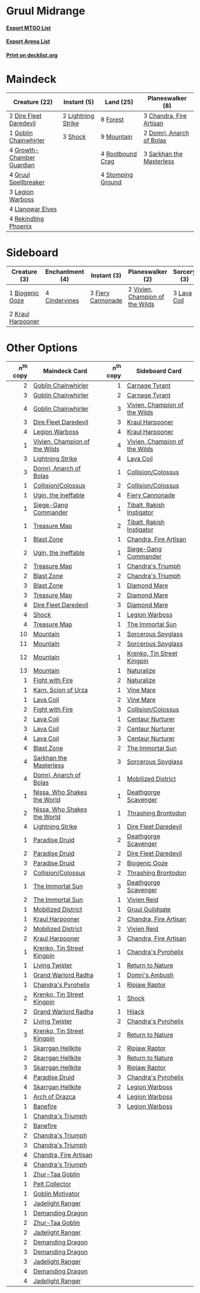 # Gruul Midrange

#### [Export MTGO List](../collection/Gruul%20Midrange/Gruul%20Midrange.txt)
#### [Export Arena List](../collection/Gruul%20Midrange/Gruul%20Midrange_arena.txt)
#### [Print on decklist.org](http://decklist.org/?deckmain=3%09Chandra,%20Fire%20Artisan%0A2%09Dire%20Fleet%20Daredevil%0A2%09Domri,%20Anarch%20of%20Bolas%0A8%09Forest%0A1%09Goblin%20Chainwhirler%0A4%09Growth-Chamber%20Guardian%0A4%09Gruul%20Spellbreaker%0A3%09Legion%20Warboss%0A2%09Lightning%20Strike%0A4%09Llanowar%20Elves%0A9%09Mountain%0A4%09Rekindling%20Phoenix%0A4%09Rootbound%20Crag%0A3%09Sarkhan%20the%20Masterless%0A3%09Shock%0A4%09Stomping%20Ground&deckside=1%09Biogenic%20Ooze%0A4%09Cindervines%0A3%09Fiery%20Cannonade%0A2%09Kraul%20Harpooner%0A3%09Lava%20Coil%0A2%09Vivien,%20Champion%20of%20the%20Wilds)
# Maindeck

|                                           Creature (22)                                            |                                         Instant (5)                                         |                                         Land (25)                                          |                                         Planeswalker (8)                                          |
|----------------------------------------------------------------------------------------------------|---------------------------------------------------------------------------------------------|--------------------------------------------------------------------------------------------|---------------------------------------------------------------------------------------------------|
|2 [Dire Fleet Daredevil](http://gatherer.wizards.com/Pages/Card/Details.aspx?multiverseid=439756)   |2 [Lightning Strike](http://gatherer.wizards.com/Pages/Card/Details.aspx?multiverseid=383299)|8 [Forest](http://gatherer.wizards.com/Pages/Card/Details.aspx?multiverseid=439860)         |3 [Chandra, Fire Artisan](http://gatherer.wizards.com/Pages/Card/Details.aspx?multiverseid=461046) |
|1 [Goblin Chainwhirler](http://gatherer.wizards.com/Pages/Card/Details.aspx?multiverseid=443017)    |3 [Shock](http://gatherer.wizards.com/Pages/Card/Details.aspx?multiverseid=129732)           |9 [Mountain](http://gatherer.wizards.com/Pages/Card/Details.aspx?multiverseid=439859)       |2 [Domri, Anarch of Bolas](http://gatherer.wizards.com/Pages/Card/Details.aspx?multiverseid=461118)|
|4 [Growth-Chamber Guardian](http://gatherer.wizards.com/Pages/Card/Details.aspx?multiverseid=457272)|                                                                                             |4 [Rootbound Crag](http://gatherer.wizards.com/Pages/Card/Details.aspx?multiverseid=420934) |3 [Sarkhan the Masterless](http://gatherer.wizards.com/Pages/Card/Details.aspx?multiverseid=461070)|
|4 [Gruul Spellbreaker](http://gatherer.wizards.com/Pages/Card/Details.aspx?multiverseid=457323)     |                                                                                             |4 [Stomping Ground](http://gatherer.wizards.com/Pages/Card/Details.aspx?multiverseid=405110)|                                                                                                   |
|3 [Legion Warboss](http://gatherer.wizards.com/Pages/Card/Details.aspx?multiverseid=452859)         |                                                                                             |                                                                                            |                                                                                                   |
|4 [Llanowar Elves](http://gatherer.wizards.com/Pages/Card/Details.aspx?multiverseid=129626)         |                                                                                             |                                                                                            |                                                                                                   |
|4 [Rekindling Phoenix](http://gatherer.wizards.com/Pages/Card/Details.aspx?multiverseid=439768)     |                                                                                             |                                                                                            |                                                                                                   |


# Sideboard

|                                        Creature (3)                                        |                                    Enchantment (4)                                     |                                        Instant (3)                                         |                                             Planeswalker (2)                                             |                                     Sorcery (3)                                      |
|--------------------------------------------------------------------------------------------|----------------------------------------------------------------------------------------|--------------------------------------------------------------------------------------------|----------------------------------------------------------------------------------------------------------|--------------------------------------------------------------------------------------|
|1 [Biogenic Ooze](http://gatherer.wizards.com/Pages/Card/Details.aspx?multiverseid=457266)  |4 [Cindervines](http://gatherer.wizards.com/Pages/Card/Details.aspx?multiverseid=457305)|3 [Fiery Cannonade](http://gatherer.wizards.com/Pages/Card/Details.aspx?multiverseid=435297)|2 [Vivien, Champion of the Wilds](http://gatherer.wizards.com/Pages/Card/Details.aspx?multiverseid=461107)|3 [Lava Coil](http://gatherer.wizards.com/Pages/Card/Details.aspx?multiverseid=452858)|
|2 [Kraul Harpooner](http://gatherer.wizards.com/Pages/Card/Details.aspx?multiverseid=452886)|                                                                                        |                                                                                            |                                                                                                          |                                                                                      |


# Other Options

|*n*<sup>th</sup> copy|                                             Maindeck Card                                              |*n*<sup>th</sup> copy|                                             Sideboard Card                                             |
|--------------------:|--------------------------------------------------------------------------------------------------------|--------------------:|--------------------------------------------------------------------------------------------------------|
|                    2|[Goblin Chainwhirler](http://gatherer.wizards.com/Pages/Card/Details.aspx?multiverseid=443017)          |                    1|[Carnage Tyrant](http://gatherer.wizards.com/Pages/Card/Details.aspx?multiverseid=435334)               |
|                    3|[Goblin Chainwhirler](http://gatherer.wizards.com/Pages/Card/Details.aspx?multiverseid=443017)          |                    2|[Carnage Tyrant](http://gatherer.wizards.com/Pages/Card/Details.aspx?multiverseid=435334)               |
|                    4|[Goblin Chainwhirler](http://gatherer.wizards.com/Pages/Card/Details.aspx?multiverseid=443017)          |                    3|[Vivien, Champion of the Wilds](http://gatherer.wizards.com/Pages/Card/Details.aspx?multiverseid=461107)|
|                    3|[Dire Fleet Daredevil](http://gatherer.wizards.com/Pages/Card/Details.aspx?multiverseid=439756)         |                    3|[Kraul Harpooner](http://gatherer.wizards.com/Pages/Card/Details.aspx?multiverseid=452886)              |
|                    4|[Legion Warboss](http://gatherer.wizards.com/Pages/Card/Details.aspx?multiverseid=452859)               |                    4|[Kraul Harpooner](http://gatherer.wizards.com/Pages/Card/Details.aspx?multiverseid=452886)              |
|                    1|[Vivien, Champion of the Wilds](http://gatherer.wizards.com/Pages/Card/Details.aspx?multiverseid=461107)|                    4|[Vivien, Champion of the Wilds](http://gatherer.wizards.com/Pages/Card/Details.aspx?multiverseid=461107)|
|                    3|[Lightning Strike](http://gatherer.wizards.com/Pages/Card/Details.aspx?multiverseid=383299)             |                    4|[Lava Coil](http://gatherer.wizards.com/Pages/Card/Details.aspx?multiverseid=452858)                    |
|                    3|[Domri, Anarch of Bolas](http://gatherer.wizards.com/Pages/Card/Details.aspx?multiverseid=461118)       |                    1|[Collision/Colossus](http://gatherer.wizards.com/Pages/Card/Details.aspx?multiverseid=457367)           |
|                    1|[Collision/Colossus](http://gatherer.wizards.com/Pages/Card/Details.aspx?multiverseid=457367)           |                    2|[Collision/Colossus](http://gatherer.wizards.com/Pages/Card/Details.aspx?multiverseid=457367)           |
|                    1|[Ugin, the Ineffable](http://gatherer.wizards.com/Pages/Card/Details.aspx?multiverseid=460929)          |                    4|[Fiery Cannonade](http://gatherer.wizards.com/Pages/Card/Details.aspx?multiverseid=435297)              |
|                    1|[Siege-Gang Commander](http://gatherer.wizards.com/Pages/Card/Details.aspx?multiverseid=130539)         |                    1|[Tibalt, Rakish Instigator](http://gatherer.wizards.com/Pages/Card/Details.aspx?multiverseid=461073)    |
|                    1|[Treasure Map](http://gatherer.wizards.com/Pages/Card/Details.aspx?multiverseid=435410)                 |                    2|[Tibalt, Rakish Instigator](http://gatherer.wizards.com/Pages/Card/Details.aspx?multiverseid=461073)    |
|                    1|[Blast Zone](http://gatherer.wizards.com/Pages/Card/Details.aspx?multiverseid=461171)                   |                    1|[Chandra, Fire Artisan](http://gatherer.wizards.com/Pages/Card/Details.aspx?multiverseid=461046)        |
|                    2|[Ugin, the Ineffable](http://gatherer.wizards.com/Pages/Card/Details.aspx?multiverseid=460929)          |                    1|[Siege-Gang Commander](http://gatherer.wizards.com/Pages/Card/Details.aspx?multiverseid=130539)         |
|                    2|[Treasure Map](http://gatherer.wizards.com/Pages/Card/Details.aspx?multiverseid=435410)                 |                    1|[Chandra's Triumph](http://gatherer.wizards.com/Pages/Card/Details.aspx?multiverseid=461048)            |
|                    2|[Blast Zone](http://gatherer.wizards.com/Pages/Card/Details.aspx?multiverseid=461171)                   |                    2|[Chandra's Triumph](http://gatherer.wizards.com/Pages/Card/Details.aspx?multiverseid=461048)            |
|                    3|[Blast Zone](http://gatherer.wizards.com/Pages/Card/Details.aspx?multiverseid=461171)                   |                    1|[Diamond Mare](http://gatherer.wizards.com/Pages/Card/Details.aspx?multiverseid=447368)                 |
|                    3|[Treasure Map](http://gatherer.wizards.com/Pages/Card/Details.aspx?multiverseid=435410)                 |                    2|[Diamond Mare](http://gatherer.wizards.com/Pages/Card/Details.aspx?multiverseid=447368)                 |
|                    4|[Dire Fleet Daredevil](http://gatherer.wizards.com/Pages/Card/Details.aspx?multiverseid=439756)         |                    3|[Diamond Mare](http://gatherer.wizards.com/Pages/Card/Details.aspx?multiverseid=447368)                 |
|                    4|[Shock](http://gatherer.wizards.com/Pages/Card/Details.aspx?multiverseid=129732)                        |                    1|[Legion Warboss](http://gatherer.wizards.com/Pages/Card/Details.aspx?multiverseid=452859)               |
|                    4|[Treasure Map](http://gatherer.wizards.com/Pages/Card/Details.aspx?multiverseid=435410)                 |                    1|[The Immortal Sun](http://gatherer.wizards.com/Pages/Card/Details.aspx?multiverseid=439844)             |
|                   10|[Mountain](http://gatherer.wizards.com/Pages/Card/Details.aspx?multiverseid=439859)                     |                    1|[Sorcerous Spyglass](http://gatherer.wizards.com/Pages/Card/Details.aspx?multiverseid=435407)           |
|                   11|[Mountain](http://gatherer.wizards.com/Pages/Card/Details.aspx?multiverseid=439859)                     |                    2|[Sorcerous Spyglass](http://gatherer.wizards.com/Pages/Card/Details.aspx?multiverseid=435407)           |
|                   12|[Mountain](http://gatherer.wizards.com/Pages/Card/Details.aspx?multiverseid=439859)                     |                    1|[Krenko, Tin Street Kingpin](http://gatherer.wizards.com/Pages/Card/Details.aspx?multiverseid=461064)   |
|                   13|[Mountain](http://gatherer.wizards.com/Pages/Card/Details.aspx?multiverseid=439859)                     |                    1|[Naturalize](http://gatherer.wizards.com/Pages/Card/Details.aspx?multiverseid=129656)                   |
|                    1|[Fight with Fire](http://gatherer.wizards.com/Pages/Card/Details.aspx?multiverseid=443007)              |                    2|[Naturalize](http://gatherer.wizards.com/Pages/Card/Details.aspx?multiverseid=129656)                   |
|                    1|[Karn, Scion of Urza](http://gatherer.wizards.com/Pages/Card/Details.aspx?multiverseid=442889)          |                    1|[Vine Mare](http://gatherer.wizards.com/Pages/Card/Details.aspx?multiverseid=447343)                    |
|                    1|[Lava Coil](http://gatherer.wizards.com/Pages/Card/Details.aspx?multiverseid=452858)                    |                    2|[Vine Mare](http://gatherer.wizards.com/Pages/Card/Details.aspx?multiverseid=447343)                    |
|                    2|[Fight with Fire](http://gatherer.wizards.com/Pages/Card/Details.aspx?multiverseid=443007)              |                    3|[Collision/Colossus](http://gatherer.wizards.com/Pages/Card/Details.aspx?multiverseid=457367)           |
|                    2|[Lava Coil](http://gatherer.wizards.com/Pages/Card/Details.aspx?multiverseid=452858)                    |                    1|[Centaur Nurturer](http://gatherer.wizards.com/Pages/Card/Details.aspx?multiverseid=461083)             |
|                    3|[Lava Coil](http://gatherer.wizards.com/Pages/Card/Details.aspx?multiverseid=452858)                    |                    2|[Centaur Nurturer](http://gatherer.wizards.com/Pages/Card/Details.aspx?multiverseid=461083)             |
|                    4|[Lava Coil](http://gatherer.wizards.com/Pages/Card/Details.aspx?multiverseid=452858)                    |                    3|[Centaur Nurturer](http://gatherer.wizards.com/Pages/Card/Details.aspx?multiverseid=461083)             |
|                    4|[Blast Zone](http://gatherer.wizards.com/Pages/Card/Details.aspx?multiverseid=461171)                   |                    2|[The Immortal Sun](http://gatherer.wizards.com/Pages/Card/Details.aspx?multiverseid=439844)             |
|                    4|[Sarkhan the Masterless](http://gatherer.wizards.com/Pages/Card/Details.aspx?multiverseid=461070)       |                    3|[Sorcerous Spyglass](http://gatherer.wizards.com/Pages/Card/Details.aspx?multiverseid=435407)           |
|                    4|[Domri, Anarch of Bolas](http://gatherer.wizards.com/Pages/Card/Details.aspx?multiverseid=461118)       |                    1|[Mobilized District](http://gatherer.wizards.com/Pages/Card/Details.aspx?multiverseid=461176)           |
|                    1|[Nissa, Who Shakes the World](http://gatherer.wizards.com/Pages/Card/Details.aspx?multiverseid=461096)  |                    1|[Deathgorge Scavenger](http://gatherer.wizards.com/Pages/Card/Details.aspx?multiverseid=435339)         |
|                    2|[Nissa, Who Shakes the World](http://gatherer.wizards.com/Pages/Card/Details.aspx?multiverseid=461096)  |                    1|[Thrashing Brontodon](http://gatherer.wizards.com/Pages/Card/Details.aspx?multiverseid=456570)          |
|                    4|[Lightning Strike](http://gatherer.wizards.com/Pages/Card/Details.aspx?multiverseid=383299)             |                    1|[Dire Fleet Daredevil](http://gatherer.wizards.com/Pages/Card/Details.aspx?multiverseid=439756)         |
|                    1|[Paradise Druid](http://gatherer.wizards.com/Pages/Card/Details.aspx?multiverseid=461098)               |                    2|[Deathgorge Scavenger](http://gatherer.wizards.com/Pages/Card/Details.aspx?multiverseid=435339)         |
|                    2|[Paradise Druid](http://gatherer.wizards.com/Pages/Card/Details.aspx?multiverseid=461098)               |                    2|[Dire Fleet Daredevil](http://gatherer.wizards.com/Pages/Card/Details.aspx?multiverseid=439756)         |
|                    3|[Paradise Druid](http://gatherer.wizards.com/Pages/Card/Details.aspx?multiverseid=461098)               |                    2|[Biogenic Ooze](http://gatherer.wizards.com/Pages/Card/Details.aspx?multiverseid=457266)                |
|                    2|[Collision/Colossus](http://gatherer.wizards.com/Pages/Card/Details.aspx?multiverseid=457367)           |                    2|[Thrashing Brontodon](http://gatherer.wizards.com/Pages/Card/Details.aspx?multiverseid=456570)          |
|                    1|[The Immortal Sun](http://gatherer.wizards.com/Pages/Card/Details.aspx?multiverseid=439844)             |                    3|[Deathgorge Scavenger](http://gatherer.wizards.com/Pages/Card/Details.aspx?multiverseid=435339)         |
|                    2|[The Immortal Sun](http://gatherer.wizards.com/Pages/Card/Details.aspx?multiverseid=439844)             |                    1|[Vivien Reid](http://gatherer.wizards.com/Pages/Card/Details.aspx?multiverseid=447344)                  |
|                    1|[Mobilized District](http://gatherer.wizards.com/Pages/Card/Details.aspx?multiverseid=461176)           |                    1|[Gruul Guildgate](http://gatherer.wizards.com/Pages/Card/Details.aspx?multiverseid=376359)              |
|                    1|[Kraul Harpooner](http://gatherer.wizards.com/Pages/Card/Details.aspx?multiverseid=452886)              |                    2|[Chandra, Fire Artisan](http://gatherer.wizards.com/Pages/Card/Details.aspx?multiverseid=461046)        |
|                    2|[Mobilized District](http://gatherer.wizards.com/Pages/Card/Details.aspx?multiverseid=461176)           |                    2|[Vivien Reid](http://gatherer.wizards.com/Pages/Card/Details.aspx?multiverseid=447344)                  |
|                    2|[Kraul Harpooner](http://gatherer.wizards.com/Pages/Card/Details.aspx?multiverseid=452886)              |                    3|[Chandra, Fire Artisan](http://gatherer.wizards.com/Pages/Card/Details.aspx?multiverseid=461046)        |
|                    1|[Krenko, Tin Street Kingpin](http://gatherer.wizards.com/Pages/Card/Details.aspx?multiverseid=461064)   |                    1|[Chandra's Pyrohelix](http://gatherer.wizards.com/Pages/Card/Details.aspx?multiverseid=417684)          |
|                    1|[Living Twister](http://gatherer.wizards.com/Pages/Card/Details.aspx?multiverseid=461130)               |                    1|[Return to Nature](http://gatherer.wizards.com/Pages/Card/Details.aspx?multiverseid=461102)             |
|                    1|[Grand Warlord Radha](http://gatherer.wizards.com/Pages/Card/Details.aspx?multiverseid=443083)          |                    1|[Domri's Ambush](http://gatherer.wizards.com/Pages/Card/Details.aspx?multiverseid=461119)               |
|                    1|[Chandra's Pyrohelix](http://gatherer.wizards.com/Pages/Card/Details.aspx?multiverseid=417684)          |                    1|[Ripjaw Raptor](http://gatherer.wizards.com/Pages/Card/Details.aspx?multiverseid=435359)                |
|                    2|[Krenko, Tin Street Kingpin](http://gatherer.wizards.com/Pages/Card/Details.aspx?multiverseid=461064)   |                    1|[Shock](http://gatherer.wizards.com/Pages/Card/Details.aspx?multiverseid=129732)                        |
|                    2|[Grand Warlord Radha](http://gatherer.wizards.com/Pages/Card/Details.aspx?multiverseid=443083)          |                    1|[Hijack](http://gatherer.wizards.com/Pages/Card/Details.aspx?multiverseid=417691)                       |
|                    2|[Living Twister](http://gatherer.wizards.com/Pages/Card/Details.aspx?multiverseid=461130)               |                    2|[Chandra's Pyrohelix](http://gatherer.wizards.com/Pages/Card/Details.aspx?multiverseid=417684)          |
|                    3|[Krenko, Tin Street Kingpin](http://gatherer.wizards.com/Pages/Card/Details.aspx?multiverseid=461064)   |                    2|[Return to Nature](http://gatherer.wizards.com/Pages/Card/Details.aspx?multiverseid=461102)             |
|                    1|[Skarrgan Hellkite](http://gatherer.wizards.com/Pages/Card/Details.aspx?multiverseid=457258)            |                    2|[Ripjaw Raptor](http://gatherer.wizards.com/Pages/Card/Details.aspx?multiverseid=435359)                |
|                    2|[Skarrgan Hellkite](http://gatherer.wizards.com/Pages/Card/Details.aspx?multiverseid=457258)            |                    3|[Return to Nature](http://gatherer.wizards.com/Pages/Card/Details.aspx?multiverseid=461102)             |
|                    3|[Skarrgan Hellkite](http://gatherer.wizards.com/Pages/Card/Details.aspx?multiverseid=457258)            |                    3|[Ripjaw Raptor](http://gatherer.wizards.com/Pages/Card/Details.aspx?multiverseid=435359)                |
|                    4|[Paradise Druid](http://gatherer.wizards.com/Pages/Card/Details.aspx?multiverseid=461098)               |                    3|[Chandra's Pyrohelix](http://gatherer.wizards.com/Pages/Card/Details.aspx?multiverseid=417684)          |
|                    4|[Skarrgan Hellkite](http://gatherer.wizards.com/Pages/Card/Details.aspx?multiverseid=457258)            |                    2|[Legion Warboss](http://gatherer.wizards.com/Pages/Card/Details.aspx?multiverseid=452859)               |
|                    1|[Arch of Orazca](http://gatherer.wizards.com/Pages/Card/Details.aspx?multiverseid=439849)               |                    4|[Legion Warboss](http://gatherer.wizards.com/Pages/Card/Details.aspx?multiverseid=452859)               |
|                    1|[Banefire](http://gatherer.wizards.com/Pages/Card/Details.aspx?multiverseid=186613)                     |                    3|[Legion Warboss](http://gatherer.wizards.com/Pages/Card/Details.aspx?multiverseid=452859)               |
|                    1|[Chandra's Triumph](http://gatherer.wizards.com/Pages/Card/Details.aspx?multiverseid=461048)            |                     |                                                                                                        |
|                    2|[Banefire](http://gatherer.wizards.com/Pages/Card/Details.aspx?multiverseid=186613)                     |                     |                                                                                                        |
|                    2|[Chandra's Triumph](http://gatherer.wizards.com/Pages/Card/Details.aspx?multiverseid=461048)            |                     |                                                                                                        |
|                    3|[Chandra's Triumph](http://gatherer.wizards.com/Pages/Card/Details.aspx?multiverseid=461048)            |                     |                                                                                                        |
|                    4|[Chandra, Fire Artisan](http://gatherer.wizards.com/Pages/Card/Details.aspx?multiverseid=461046)        |                     |                                                                                                        |
|                    4|[Chandra's Triumph](http://gatherer.wizards.com/Pages/Card/Details.aspx?multiverseid=461048)            |                     |                                                                                                        |
|                    1|[Zhur-Taa Goblin](http://gatherer.wizards.com/Pages/Card/Details.aspx?multiverseid=457359)              |                     |                                                                                                        |
|                    1|[Pelt Collector](http://gatherer.wizards.com/Pages/Card/Details.aspx?multiverseid=452891)               |                     |                                                                                                        |
|                    1|[Goblin Motivator](http://gatherer.wizards.com/Pages/Card/Details.aspx?multiverseid=447279)             |                     |                                                                                                        |
|                    1|[Jadelight Ranger](http://gatherer.wizards.com/Pages/Card/Details.aspx?multiverseid=439793)             |                     |                                                                                                        |
|                    1|[Demanding Dragon](http://gatherer.wizards.com/Pages/Card/Details.aspx?multiverseid=447271)             |                     |                                                                                                        |
|                    2|[Zhur-Taa Goblin](http://gatherer.wizards.com/Pages/Card/Details.aspx?multiverseid=457359)              |                     |                                                                                                        |
|                    2|[Jadelight Ranger](http://gatherer.wizards.com/Pages/Card/Details.aspx?multiverseid=439793)             |                     |                                                                                                        |
|                    2|[Demanding Dragon](http://gatherer.wizards.com/Pages/Card/Details.aspx?multiverseid=447271)             |                     |                                                                                                        |
|                    3|[Demanding Dragon](http://gatherer.wizards.com/Pages/Card/Details.aspx?multiverseid=447271)             |                     |                                                                                                        |
|                    3|[Jadelight Ranger](http://gatherer.wizards.com/Pages/Card/Details.aspx?multiverseid=439793)             |                     |                                                                                                        |
|                    4|[Demanding Dragon](http://gatherer.wizards.com/Pages/Card/Details.aspx?multiverseid=447271)             |                     |                                                                                                        |
|                    4|[Jadelight Ranger](http://gatherer.wizards.com/Pages/Card/Details.aspx?multiverseid=439793)             |                     |                                                                                                        |

